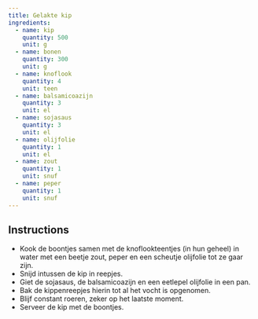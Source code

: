 ```yaml
---
title: Gelakte kip
ingredients: 
  - name: kip
    quantity: 500
    unit: g
  - name: bonen
    quantity: 300
    unit: g
  - name: knoflook
    quantity: 4
    unit: teen
  - name: balsamicoazijn
    quantity: 3
    unit: el
  - name: sojasaus
    quantity: 3
    unit: el
  - name: olijfolie
    quantity: 1
    unit: el
  - name: zout
    quantity: 1
    unit: snuf
  - name: peper
    quantity: 1
    unit: snuf
---
```


<Recipe />

## Instructions
  - Kook de boontjes samen met de knoflookteentjes (in hun geheel) in water met een beetje zout, peper en een scheutje olijfolie tot ze gaar zijn.
  - Snijd intussen de kip in reepjes.
  - Giet de sojasaus, de balsamicoazijn en een eetlepel olijfolie in een pan.
  - Bak de kippenreepjes hierin tot al het vocht is opgenomen.
  - Blijf constant roeren, zeker op het laatste moment.
  - Serveer de kip met de boontjes.



